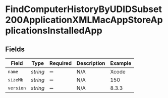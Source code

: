 # FindComputerHistoryByUDIDSubset200ApplicationXMLMacAppStoreApplicationsInstalledApp


## Fields

| Field              | Type               | Required           | Description        | Example            |
| ------------------ | ------------------ | ------------------ | ------------------ | ------------------ |
| `name`             | *string*           | :heavy_minus_sign: | N/A                | Xcode              |
| `sizeMb`           | *string*           | :heavy_minus_sign: | N/A                | 150                |
| `version`          | *string*           | :heavy_minus_sign: | N/A                | 8.3.3              |